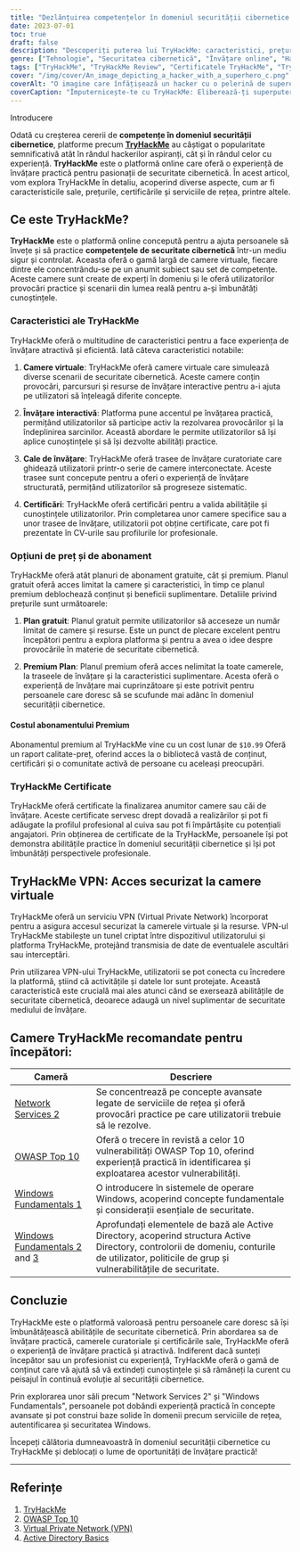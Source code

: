 ```yaml
---
title: "Dezlănțuirea competențelor în domeniul securității cibernetice: O analiză a TryHackMe"
date: 2023-07-01
toc: true
draft: false
description: "Descoperiți puterea lui TryHackMe: caracteristici, prețuri, certificări, servicii de rețea și multe altele, oferindu-vă posibilitatea de a stăpâni abilitățile de securitate cibernetică."
genre: ["Tehnologie", "Securitatea cibernetică", "Învățare online", "Hacking etic", "Securitatea rețelelor", "Laboratoare virtuale", "Certificări", "Trasee de învățare", "Experiență practică", "TryHackMe Review"]
tags: ["TryHackMe", "TryHackMe Review", "Certificatele TryHackMe", "TryHackMe Prețuri", "TryHackMe Servicii de rețea 2", "Abonament TryHackMe", "TryHackMe Bypass de autentificare", "TryHackMe Includerea de fișiere", "TryHackMe OWASP Top 10 Walkthrough", "TryHackMe VPN", "TryHackMe Windows Fundamentals 1", "TryHackMe Active Directory", "TryHackMe Bazele Active Directory", "TryHackMe Răspunsuri", "TryHackMe Linux Fundamentele Linux Partea 3", "TryHackMe Logo", "TryHackMe Mitre", "TryHackMe Splunk", "TryHackMe Injecție SQL", "TryHackMe Suport", "TryHackMe Instrumente de informații despre amenințări", "TryHackMe Încărcați vulnerabilitățile TryHackMe", "TryHackMe Walking o aplicație", "TryHackMe Windows Fundamentals 2", "TryHackMe Windows Fundamentals 3", "TryHackMe Blue", "TryHackMe Blue Walkthrough"]
cover: "/img/cover/An_image_depicting_a_hacker_with_a_superhero_c.png"
coverAlt: "O imagine care înfățișează un hacker cu o pelerină de supererou, simbolizând împuternicirea obținută prin intermediul formării în domeniul securității cibernetice oferite de TryHackMe."
coverCaption: "Împuternicește-te cu TryHackMe: Eliberează-ți superputerile de securitate cibernetică"
---
```

 Introducere

Odată cu creșterea cererii de **competențe în domeniul securității cibernetice**, platforme precum [**TryHackMe**](https://tryhackme.com/signup?referrer=5f651e437af6815dfbc2ab56) au câștigat o popularitate semnificativă atât în rândul hackerilor aspiranți, cât și în rândul celor cu experiență. **TryHackMe** este o platformă online care oferă o experiență de învățare practică pentru pasionații de securitate cibernetică. În acest articol, vom explora TryHackMe în detaliu, acoperind diverse aspecte, cum ar fi caracteristicile sale, prețurile, certificările și serviciile de rețea, printre altele.

## Ce este TryHackMe?

**TryHackMe** este o platformă online concepută pentru a ajuta persoanele să învețe și să practice **competențele de securitate cibernetică** într-un mediu sigur și controlat. Aceasta oferă o gamă largă de camere virtuale, fiecare dintre ele concentrându-se pe un anumit subiect sau set de competențe. Aceste camere sunt create de experți în domeniu și le oferă utilizatorilor provocări practice și scenarii din lumea reală pentru a-și îmbunătăți cunoștințele.

### Caracteristici ale TryHackMe

TryHackMe oferă o multitudine de caracteristici pentru a face experiența de învățare atractivă și eficientă. Iată câteva caracteristici notabile:

1. **Camere virtuale**: TryHackMe oferă camere virtuale care simulează diverse scenarii de securitate cibernetică. Aceste camere conțin provocări, parcursuri și resurse de învățare interactive pentru a-i ajuta pe utilizatori să înțeleagă diferite concepte.

2. **Învățare interactivă**: Platforma pune accentul pe învățarea practică, permițând utilizatorilor să participe activ la rezolvarea provocărilor și la îndeplinirea sarcinilor. Această abordare le permite utilizatorilor să își aplice cunoștințele și să își dezvolte abilități practice.

3. **Cale de învățare**: TryHackMe oferă trasee de învățare curatoriate care ghidează utilizatorii printr-o serie de camere interconectate. Aceste trasee sunt concepute pentru a oferi o experiență de învățare structurată, permițând utilizatorilor să progreseze sistematic.

4. **Certificări**: TryHackMe oferă certificări pentru a valida abilitățile și cunoștințele utilizatorilor. Prin completarea unor camere specifice sau a unor trasee de învățare, utilizatorii pot obține certificate, care pot fi prezentate în CV-urile sau profilurile lor profesionale.

### Opțiuni de preț și de abonament

TryHackMe oferă atât planuri de abonament gratuite, cât și premium. Planul gratuit oferă acces limitat la camere și caracteristici, în timp ce planul premium deblochează conținut și beneficii suplimentare. Detaliile privind prețurile sunt următoarele:

1. **Plan gratuit**: Planul gratuit permite utilizatorilor să acceseze un număr limitat de camere și resurse. Este un punct de plecare excelent pentru începători pentru a explora platforma și pentru a avea o idee despre provocările în materie de securitate cibernetică.

2. **Premium Plan**: Planul premium oferă acces nelimitat la toate camerele, la traseele de învățare și la caracteristici suplimentare. Acesta oferă o experiență de învățare mai cuprinzătoare și este potrivit pentru persoanele care doresc să se scufunde mai adânc în domeniul securității cibernetice.

#### Costul abonamentului Premium

Abonamentul premium al TryHackMe vine cu un cost lunar de `$10.99` Oferă un raport calitate-preț, oferind acces la o bibliotecă vastă de conținut, certificări și o comunitate activă de persoane cu aceleași preocupări.

### TryHackMe Certificate

TryHackMe oferă certificate la finalizarea anumitor camere sau căi de învățare. Aceste certificate servesc drept dovadă a realizărilor și pot fi adăugate la profilul profesional al cuiva sau pot fi împărtășite cu potențiali angajatori. Prin obținerea de certificate de la TryHackMe, persoanele își pot demonstra abilitățile practice în domeniul securității cibernetice și își pot îmbunătăți perspectivele profesionale.

## TryHackMe VPN: Acces securizat la camere virtuale

TryHackMe oferă un serviciu VPN (Virtual Private Network) încorporat pentru a asigura accesul securizat la camerele virtuale și la resurse. VPN-ul TryHackMe stabilește un tunel criptat între dispozitivul utilizatorului și platforma TryHackMe, protejând transmisia de date de eventualele ascultări sau interceptări.

Prin utilizarea VPN-ului TryHackMe, utilizatorii se pot conecta cu încredere la platformă, știind că activitățile și datele lor sunt protejate. Această caracteristică este crucială mai ales atunci când se exersează abilitățile de securitate cibernetică, deoarece adaugă un nivel suplimentar de securitate mediului de învățare.

## Camere TryHackMe recomandate pentru începători:

| Cameră | Descriere |
|------------------------------------|------------------------------------------------------------------------------------------------------------------------------------------|
| [Network Services 2 ](https://tryhackme.com/room/networkservices2)                | Se concentrează pe concepte avansate legate de serviciile de rețea și oferă provocări practice pe care utilizatorii trebuie să le rezolve.                             |
| [OWASP Top 10](https://tryhackme.com/room/owasptop102021)           | Oferă o trecere în revistă a celor 10 vulnerabilități OWASP Top 10, oferind experiență practică în identificarea și exploatarea acestor vulnerabilități. | |
| [Windows Fundamentals 1  ](https://tryhackme.com/room/windowsfundamentals1xbx)           | O introducere în sistemele de operare Windows, acoperind concepte fundamentale și considerații esențiale de securitate.                       |
| [Windows Fundamentals 2](https://tryhackme.com/room/windowsfundamentals2x0x) and [3](https://tryhackme.com/room/windowsfundamentals3xzx)       | Aprofundați elementele de bază ale Active Directory, acoperind structura Active Directory, controlorii de domeniu, conturile de utilizator, politicile de grup și vulnerabilitățile de securitate.                    |


## Concluzie

TryHackMe este o platformă valoroasă pentru persoanele care doresc să își îmbunătățească abilitățile de securitate cibernetică. Prin abordarea sa de învățare practică, camerele curatoriale și certificările sale, TryHackMe oferă o experiență de învățare practică și atractivă. Indiferent dacă sunteți începător sau un profesionist cu experiență, TryHackMe oferă o gamă de conținut care vă ajută să vă extindeți cunoștințele și să rămâneți la curent cu peisajul în continuă evoluție al securității cibernetice.

Prin explorarea unor săli precum "Network Services 2" și "Windows Fundamentals", persoanele pot dobândi experiență practică în concepte avansate și pot construi baze solide în domenii precum serviciile de rețea, autentificarea și securitatea Windows.

Începeți călătoria dumneavoastră în domeniul securității cibernetice cu TryHackMe și deblocați o lume de oportunități de învățare practică!

______

## Referințe

1. [TryHackMe](https://tryhackme.com/signup?referrer=5f651e437af6815dfbc2ab56)
2. [OWASP Top 10](https://owasp.org/www-project-top-ten/)
3. [Virtual Private Network (VPN)](https://en.wikipedia.org/wiki/Virtual_private_network)
4. [Active Directory Basics](https://docs.microsoft.com/en-us/windows-server/identity/ad-ds/get-started/virtual-dc/active-directory-domain-services-overview)
